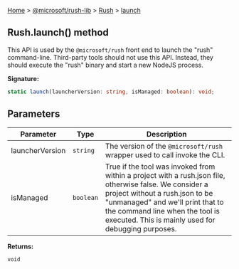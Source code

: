 [Home](./index) &gt; [@microsoft/rush-lib](./rush-lib.md) &gt; [Rush](./rush-lib.rush.md) &gt; [launch](./rush-lib.rush.launch.md)

## Rush.launch() method

This API is used by the `@microsoft/rush` front end to launch the "rush" command-line. Third-party tools should not use this API. Instead, they should execute the "rush" binary and start a new NodeJS process.

<b>Signature:</b>

```typescript
static launch(launcherVersion: string, isManaged: boolean): void;
```

## Parameters

|  Parameter | Type | Description |
|  --- | --- | --- |
|  launcherVersion | `string` | The version of the `@microsoft/rush` wrapper used to call invoke the CLI. |
|  isManaged | `boolean` | True if the tool was invoked from within a project with a rush.json file, otherwise false. We consider a project without a rush.json to be "unmanaged" and we'll print that to the command line when the tool is executed. This is mainly used for debugging purposes. |

<b>Returns:</b>

`void`

